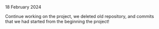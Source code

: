18 February 2024

Continue working on the project, we deleted old repository, and commits that we had started from the beginning the project!
